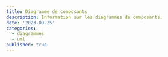 ```yaml
---
title: Diagramme de composants
description: Information sur les diagrammes de composants.
date: '2023-09-25'
categories:
  - diagrammes
  - uml
published: true
---
```

